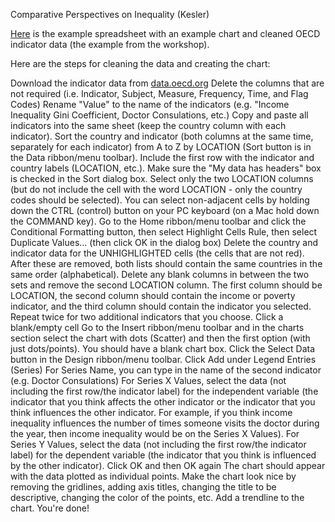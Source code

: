 Comparative Perspectives on Inequality (Kesler)
 
[Here](https://github.com/barnarderc/workshops/blob/master/Spring%202017/Comparative%20Perspectives%20on%20Inequality/example_chart_inequality_indicator.xlsx) is the example spreadsheet with an example chart and cleaned OECD indicator data (the example from the workshop).

Here are the steps for cleaning the data and creating the chart:

Download the indicator data from [data.oecd.org](data.oecd.org)
Delete the columns that are not required (i.e. Indicator, Subject, Measure, Frequency, Time, and Flag Codes)
Rename "Value" to the name of the indicators (e.g. "Income Inequality Gini Coefficient, Doctor Consulations, etc.)
Copy and paste all indicators into the same sheet (keep the country column with each indicator).
Sort the country and indicator (both columns at the same time, separately for each indicator) from A to Z by LOCATION (Sort button is in the Data ribbon/menu toolbar). Include the first row with the indicator and country labels (LOCATION, etc.). Make sure the "My data has headers" box is checked in the Sort dialog box.
Select only the two LOCATION columns (but do not include the cell with the word LOCATION - only the country codes should be selected). You can select non-adjacent cells by holding down the CTRL (control) button on your PC keyboard (on a Mac hold down the COMMAND key). Go to the Home ribbon/menu toolbar and click the Conditional Formatting button, then select Highlight Cells Rule, then select Duplicate Values... (then click OK in the dialog box)
Delete the country and indicator data for the UNHIGHLIGHTED cells (the cells that are not red). After these are removed, both lists should contain the same countries in the same order (alphabetical). 
Delete any blank columns in between the two sets and remove the second LOCATION column. The first column should be LOCATION, the second column should contain the income or poverty indicator, and the third column should contain the indicator you selected. Repeat twice for two additional indicators that you choose.
Click a blank/empty cell 
Go to the Insert ribbon/menu toolbar and in the charts section select the chart with dots (Scatter) and then the first option (with just dots/points). You should have a blank chart box.
Click the Select Data button in the Design ribbon/menu toolbar.
Click Add under Legend Entries (Series)
For Series Name, you can type in the name of the second indicator (e.g. Doctor Consulations)
For Series X Values, select the data (not including the first row/the indicator label) for the independent variable (the indicator that you think affects the other indicator or the indicator that you think influences the other indicator. For example, if you think income inequality influences the number of times someone visits the doctor during the year, then income inequality would be on the Series X Values).
For Series Y Values, select the data (not including the first row/the indicator label) for the dependent variable (the indicator that you think is influenced by the other indicator).
Click OK and then OK again
The chart should appear with the data plotted as individual points. Make the chart look nice by removing the gridlines, adding axis titles, changing the title to be descriptive, changing the color of the points, etc.
Add a trendline to the chart.
You're done!